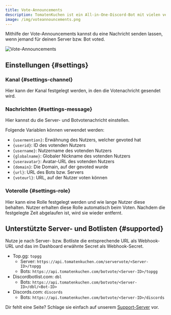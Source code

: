 ```yaml
---
title: Vote-Announcements
description: TomatenKuchen ist ein All-in-One-Discord-Bot mit vielen verschiedenen Funktionen. Erklärt das Setup der Vote-Announcements.
image: /img/voteannouncements.png
---
```


Mithilfe der Vote-Announcements kannst du eine Nachricht senden lassen, wenn jemand für deinen Server bzw. Bot voted.

![Vote-Announcements](/img/voteannouncements.png)

## Einstellungen {#settings}

### Kanal {#settings-channel}
Hier kann der Kanal festgelegt werden, in den die Votenachricht gesendet wird.

### Nachrichten {#settings-message}
Hier kannst du die Server- und Botvotenachricht einstellen.

Folgende Variablen können verwendet werden:
- `{usermention}`: Erwähnung des Nutzers, welcher gevoted hat
- `{userid}`: ID des votenden Nutzers
- `{username}`: Nutzername des votenden Nutzers
- `{globalname}`: Globaler Nickname des votenden Nutzers
- `{useravatar}`: Avatar-URL des votenden Nutzers
- `{domain}`: Die Domain, auf der gevoted wurde
- `{url}`: URL des Bots bzw. Servers
- `{voteurl}`: URL, auf der Nutzer voten können

### Voterolle {#settings-role}
Hier kann eine Rolle festgelegt werden und wie lange Nutzer diese behalten.
Nutzer erhalten diese Rolle automatisch beim Voten. Nachdem die festgelegte Zeit abgelaufen ist, wird sie wieder entfernt.

## Unterstützte Server- und Botlisten {#supported}

Nutze je nach Server- bzw. Botliste die entsprechende URL als Webhook-URL und das im Dashboard erwähnte Secret als Webhook-Secret.

- Top.gg: `topgg`
  - Server: `https://api.tomatenkuchen.com/servervote/<Server-ID>/topgg`
  - Bots: `https://api.tomatenkuchen.com/botvote/<Server-ID>/topgg`
- Discordbotlist.com: `dbl`
  - Bots: `https://api.tomatenkuchen.com/botvote/<Server-ID>/dbl/<Bot-ID>`
- Discords.com: `discords`
  - Bots: `https://api.tomatenkuchen.com/botvote/<Server-ID>/discords`

Dir fehlt eine Seite? Schlage sie einfach auf unserem [Support-Server](https://tomatenkuchen.com/discord) vor.

